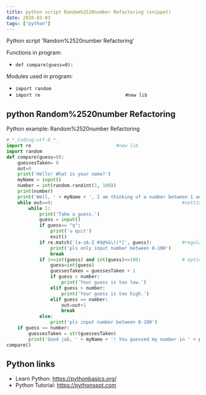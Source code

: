 ```yaml
---
title: python script Random%2520number Refactoring (snippet)
date: 2020-03-03
tags: ["python"]
---
```

Python script 'Random%2520number Refactoring'

Functions in program: 
* `def compare(guess=0):`

Modules used in program: 
* `import random`
* `import re                               #new lib`

## python Random%2520number Refactoring

Python example: Random%2520number Refactoring

```python
#_*_Coding:utf-8_*_
import re                               #new lib
import random
def compare(guess=0):
    guessesTaken= 0
    out=0
    print('Hello! What is your name?')
    myName = input()
    number = int(random.randint(1, 100))
    print(number)
    print('Well, ' + myName + ', I am thinking of a number between 1 and 100.')
    while out==0:                                               #setting the interrupter to prevent circulating forever
        while 1:
            print('Take a guess.')
            guess = input()
            if guess== "q":
                print('u quit')
                exit()
            if re.match('[a-zA-Z #$@%&\()*]', guess):           #regulation about arbitrary input letters and signals
                print('pls only input number between 0-100')
                break
            if 1<=int(guess) and int(guess)<=100:               # optimizing the switch of 'guess' type
                guess=int(guess)
                guessesTaken = guessesTaken + 1
                if guess < number:
                    print('Your guess is too low.')
                elif guess > number:
                    print('Your guess is too high.')
                elif guess == number:
                    out=out+1
                    break
            else:
                print('pls input number between 0-100')
    if guess == number:
        guessesTaken = str(guessesTaken)
        print('Good job, ' + myName + '! You guessed my number in ' + guessesTaken + ' guesses!')
compare()

```

## Python links

- Learn Python: https://pythonbasics.org/
- Python Tutorial: https://pythonspot.com
